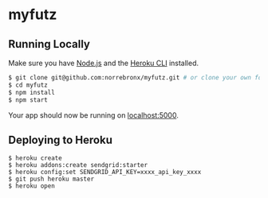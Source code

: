 # myfutz

## Running Locally

Make sure you have [Node.js](http://nodejs.org/) and the [Heroku CLI](https://cli.heroku.com/) installed.

```sh
$ git clone git@github.com:norrebronx/myfutz.git # or clone your own fork
$ cd myfutz
$ npm install
$ npm start
```

Your app should now be running on [localhost:5000](http://localhost:5000/).

## Deploying to Heroku

```
$ heroku create
$ heroku addons:create sendgrid:starter
$ heroku config:set SENDGRID_API_KEY=xxxx_api_key_xxxx
$ git push heroku master
$ heroku open
```


